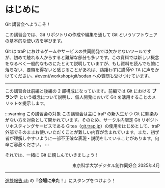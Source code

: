 # はじめに

Git 講習会へようこそ！

この講習会では、Git リポジトリの作成や編集を通して Git というソフトウェアの基本的な使い方を学びます。

Git は traP におけるゲームやサービスの共同開発では欠かせないツールですが、初めて触れる人からすると難解な部分も多いです。この資料では新しい概念をなるべく一般的なものにたとえて説明していますが、もし資料を読んでも腑に落ちない、要領を得ないと感じることがあれば、躊躇わずに講師や TA に声をかけてください。[#event/workshop/git/sodan](https://q.trap.jp/channels/event/workshop/git/sodan) への質問も受けつけています。

---

この講習会は前編と後編の 2 部構成になっています。前編では Git における **ブランチ** という概念について説明し、個人開発において Git を活用することのメリットを提示します。

:::warning この講習会の対象
この講習会は主に traP の新入生かつ Git に馴染みがない方を対象として開かれています。そのため、サークル内限定 Git リポジトリホスティングサービスである Gitea（[git.trap.jp](https://git.trap.jp/)）の使用をはじめとして、traP 外部でそのままお使いいただくことが難しい内容が含まれています。また、初学者が理解しやすいように一部不正確な表現・説明をしていることがあります。何卒ご容赦ください。
:::

それでは、一緒に Git に親しんでいきましょう！

<div style="text-align: right;">
東京科学大学デジタル創作同好会 2025年4月
</div>

---

[進捗報告 ch](https://q.trap.jp/channels/event/workshop/git/exercise) の『**会場に来た！**』にスタンプをつけよう！